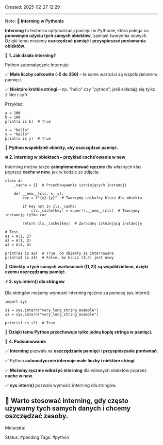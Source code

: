 Created: 2025-02-27 12:29

--- 
Note:
**📝 Interning w Pythonie**

  

**Interning** to technika optymalizacji pamięci w Pythonie, która polega na **ponownym użyciu tych samych obiektów**, zamiast tworzenia nowych. Dzięki temu możemy **oszczędzać pamięć** i **przyspieszać porównania obiektów**.

**📌 1. Jak działa interning?**

  
Python automatycznie internuje:

✅ **Małe liczby całkowite (-5 do 256)** – te same wartości są współdzielone w pamięci.

✅ **Niektóre krótkie stringi** – np. "hello" czy "python", jeśli składają się tylko z liter i cyfr.
  

Przykład:

```
a = 100
b = 100
print(a is b)  # True

x = "hello"
y = "hello"
print(x is y)  # True
```

📌 **Python współdzieli obiekty, aby oszczędzać pamięć.**

**🔥 2. Interning w obiektach – przykład cache’owania w __new__**

  

Interning można także **zaimplementować ręcznie** dla własnych klas poprzez **cache w __new__**, jak w kodzie ze zdjęcia:

```
class A:
    _cache = {}  # Przechowywanie istniejących instancji

    def __new__(cls, x, y):
        key = f"{x}-{y}"  # Tworzymy unikalny klucz dla obiektu

        if key not in cls._cache:
            cls._cache[key] = super().__new__(cls)  # Tworzymy instancję tylko raz

        return cls._cache[key]  # Zwracamy istniejącą instancję

# Test
a1 = A(1, 2)
a2 = A(1, 2)
a3 = A(3, 4)

print(a1 is a2)  # True, bo obiekty są internowane
print(a1 is a3)  # False, bo klucz (3,4) jest nowy
```

📌 **Obiekty o tych samych wartościach ((1,2)) są współdzielone, dzięki czemu oszczędzamy pamięć.**

**⚡ 3. sys.intern() dla stringów**

  

Dla stringów możemy wymusić interning ręcznie za pomocą sys.intern():

```
import sys

s1 = sys.intern("very_long_string_example")
s2 = sys.intern("very_long_string_example")

print(s1 is s2)  # True
```

📌 **Dzięki temu Python przechowuje tylko jedną kopię stringa w pamięci.**

**🚀 4. Podsumowanie**

  

✅ **Interning** pozwala na **oszczędzanie pamięci** i **przyspieszanie porównań**.

✅ Python **automatycznie internuje małe liczby i niektóre stringi**.

✅ **Możemy ręcznie wdrożyć interning** dla własnych obiektów poprzez **cache w __new__**.

✅ **sys.intern()** pozwala wymusić interning dla stringów.

  

📌 **Warto stosować interning, gdy często używamy tych samych danych i chcemy oszczędzać zasoby.**
--- 
Metadata: 

Status: #pending 
Tags: #python